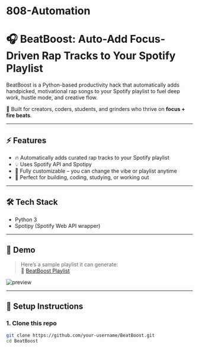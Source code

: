 # 808-Automation
# 🎧 BeatBoost: Auto-Add Focus-Driven Rap Tracks to Your Spotify Playlist

BeatBoost is a Python-based productivity hack that automatically adds handpicked, motivational rap songs to your Spotify playlist to fuel deep work, hustle mode, and creative flow.

🚀 Built for creators, coders, students, and grinders who thrive on **focus + fire beats**.

---

## ⚡ Features

- 🔥 Automatically adds curated rap tracks to your Spotify playlist
- 💡 Uses Spotify API and Spotipy
- 🎵 Fully customizable – you can change the vibe or playlist anytime
- 🧠 Perfect for building, coding, studying, or working out

---

## 🛠️ Tech Stack

- Python 3
- Spotipy (Spotify Web API wrapper)

---

## 🧪 Demo

> Here’s a sample playlist it can generate:  
> 🎵 [BeatBoost Playlist](https://open.spotify.com/playlist/7erOnbEBwtmXjrayPiU8k0)

![preview](assets/preview.png) <!-- optional image -->

---

## 🔧 Setup Instructions

### 1. Clone this repo

```bash
git clone https://github.com/your-username/BeatBoost.git
cd BeatBoost
